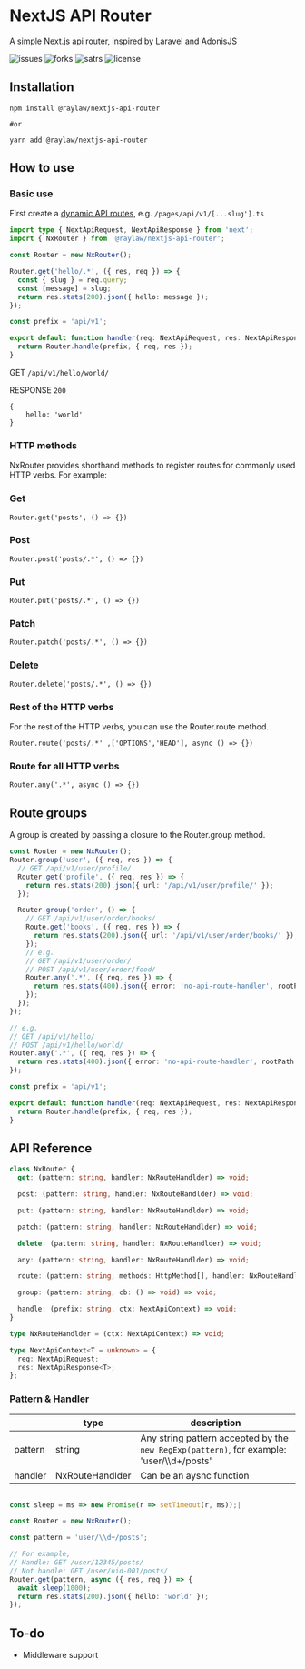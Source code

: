 # NextJS API Router

A simple Next.js api router, inspired by Laravel and AdonisJS

![issues](https://img.shields.io/github/issues/raylaw/nextjs-api-router)
![forks](https://img.shields.io/github/forks/raylaw/nextjs-api-router)
![satrs](https://img.shields.io/github/stars/raylaw/nextjs-api-router)
![license](https://img.shields.io/github/license/raylaw/nextjs-api-router)

## Installation

```
npm install @raylaw/nextjs-api-router

#or

yarn add @raylaw/nextjs-api-router
```

## How to use

### Basic use

First create a [dynamic API routes](https://nextjs.org/docs/api-routes/dynamic-api-routes), e.g. `/pages/api/v1/[...slug'].ts`

```ts
import type { NextApiRequest, NextApiResponse } from 'next';
import { NxRouter } from '@raylaw/nextjs-api-router';

const Router = new NxRouter();

Router.get('hello/.*', ({ res, req }) => {
  const { slug } = req.query;
  const [message] = slug;
  return res.stats(200).json({ hello: message });
});

const prefix = 'api/v1';

export default function handler(req: NextApiRequest, res: NextApiResponse) {
  return Router.handle(prefix, { req, res });
}
```

GET `/api/v1/hello/world/`

RESPONSE `200`

```
{
    hello: 'world'
}
```

### HTTP methods

NxRouter provides shorthand methods to register routes for commonly used HTTP verbs. For example:

### Get

    Router.get('posts', () => {})

### Post

    Router.post('posts/.*', () => {})

### Put

    Router.put('posts/.*', () => {})

### Patch

    Router.patch('posts/.*', () => {})

### Delete

    Router.delete('posts/.*', () => {})

### Rest of the HTTP verbs

For the rest of the HTTP verbs, you can use the Router.route method.

    Router.route('posts/.*' ,['OPTIONS','HEAD'], async () => {})

### Route for all HTTP verbs

    Router.any('.*', async () => {})

## Route groups

A group is created by passing a closure to the Router.group method.

```ts
const Router = new NxRouter();
Router.group('user', ({ req, res }) => {
  // GET /api/v1/user/profile/
  Router.get('profile', ({ req, res }) => {
    return res.stats(200).json({ url: '/api/v1/user/profile/' });
  });

  Router.group('order', () => {
    // GET /api/v1/user/order/books/
    Route.get('books', ({ req, res }) => {
      return res.stats(200).json({ url: '/api/v1/user/order/books/' });
    });
    // e.g.
    // GET /api/v1/user/order/
    // POST /api/v1/user/order/food/
    Router.any('.*', ({ req, res }) => {
      return res.stats(400).json({ error: 'no-api-route-handler', rootPath: '/api/v1/user/order/' });
    });
  });
});

// e.g.
// GET /api/v1/hello/
// POST /api/v1/hello/world/
Router.any('.*', ({ req, res }) => {
  return res.stats(400).json({ error: 'no-api-route-handler', rootPath: '/api/v1/' });
});

const prefix = 'api/v1';

export default function handler(req: NextApiRequest, res: NextApiResponse) {
  return Router.handle(prefix, { req, res });
}
```

## API Reference

```ts
class NxRouter {
  get: (pattern: string, handler: NxRouteHandlder) => void;

  post: (pattern: string, handler: NxRouteHandlder) => void;

  put: (pattern: string, handler: NxRouteHandlder) => void;

  patch: (pattern: string, handler: NxRouteHandlder) => void;

  delete: (pattern: string, handler: NxRouteHandlder) => void;

  any: (pattern: string, handler: NxRouteHandlder) => void;

  route: (pattern: string, methods: HttpMethod[], handler: NxRouteHandlder) => void;

  group: (pattern: string, cb: () => void) => void;

  handle: (prefix: string, ctx: NextApiContext) => void;
}

type NxRouteHandlder = (ctx: NextApiContext) => void;

type NextApiContext<T = unknown> = {
  req: NextApiRequest;
  res: NextApiResponse<T>;
};
```

### Pattern & Handler

|         | type            | description                                                                               |
| ------- | --------------- | ----------------------------------------------------------------------------------------- |
| pattern | string          | Any string pattern accepted by the `new RegExp(pattern)`, for example: 'user/\\\d+/posts' |
| handler | NxRouteHandlder | Can be an aysnc function                                                                  |

```ts

const sleep = ms => new Promise(r => setTimeout(r, ms));|

const Router = new NxRouter();

const pattern = 'user/\\d+/posts';

// For example,
// Handle: GET /user/12345/posts/
// Not handle: GET /user/uid-001/posts/
Router.get(pattern, async ({ res, req }) => {
  await sleep(1000);
  return res.stats(200).json({ hello: 'world' });
});

```

## To-do

- Middleware support
